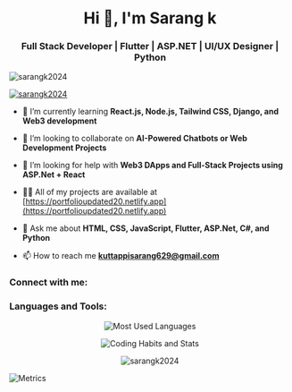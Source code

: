 <h1 align="center">Hi 👋, I'm Sarang k</h1>
<h3 align="center">Full Stack Developer | Flutter | ASP.NET | UI/UX Designer | Python</h3>

<p align="left"> <img src="https://komarev.com/ghpvc/?username=sarangk2024&label=Profile%20views&color=0e75b6&style=flat" alt="sarangk2024" /> </p>

<p align="left"> <a href="https://github.com/ryo-ma/github-profile-trophy"><img src="https://github-profile-trophy.vercel.app/?username=sarangk2024" alt="sarangk2024" /></a> </p>

- 🌱 I’m currently learning **React.js, Node.js, Tailwind CSS, Django, and Web3 development**

- 👯 I’m looking to collaborate on **AI-Powered Chatbots or Web Development Projects**

- 🤝 I’m looking for help with **Web3 DApps and Full-Stack Projects using ASP.Net + React**

- 👨‍💻 All of my projects are available at [https://portfolioupdated20.netlify.app](https://portfolioupdated20.netlify.app)

- 💬 Ask me about **HTML, CSS, JavaScript, Flutter, ASP.Net, C#, and Python**

- 📫 How to reach me **kuttappisarang629@gmail.com**

<h3 align="left">Connect with me:</h3>
<p align="left">
<!-- Add your social media links if needed -->
</p>

<h3 align="left">Languages and Tools:</h3>
<p align="left">
  <!-- Icon list, unchanged -->
  <!-- All your technology icons go here as already written -->
</p>

<!-- Dynamic Most Used Languages via Metrics -->
<p align="center">
  <img src="https://raw.githubusercontent.com/Sarangk2024/Sarangk2024/master/metrics.plugin.languages.svg" alt="Most Used Languages" />
</p>

<!-- Dynamic GitHub Stats via Metrics -->
<p align="center">
  <img src="https://raw.githubusercontent.com/Sarangk2024/Sarangk2024/master/metrics.plugin.habits.charts.svg" alt="Coding Habits and Stats" />
</p>

<!-- GitHub Streak Stats (keep if you like static visuals) -->
<p align="center">
  <img src="https://github-readme-streak-stats.herokuapp.com/?user=sarangk2024&theme=default" alt="sarangk2024" />
</p>

<!--START_SECTION:metrics-->
![Metrics](https://raw.githubusercontent.com/Sarangk2024/Sarangk2024/github-metrics.svg)
<!--END_SECTION:metrics-->

